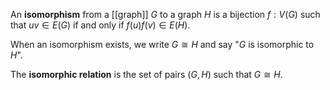 An **isomorphism** from a [[graph]] $G$ to a graph $H$ is a bijection $f: V(G)$ such that $uv \in E(G)$ if and only if $f(u)f(v) \in E(H)$.

When an isomorphism exists,  we write $G \cong H$ and say "$G$ is isomorphic to $H$".

The **isomorphic relation** is the set of pairs $(G,H)$ such that $G \cong H$.